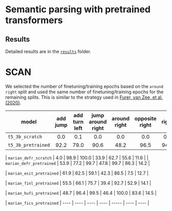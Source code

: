 # Semantic parsing with pretrained transformers

## Results

Detailed results are in the [`results`](https://github.com/eminorhan/parsing-transformers/tree/master/results) folder. 

# SCAN

We selected the number of finetuning/training epochs based on the `around right` split and used the same number of finetuning/training epochs for the remaining splits. This is similar to the strategy used in [Furer, van Zee, et al. (2020)](https://arxiv.org/abs/2007.08970).

| model              | add jump | add turn left | jump around right | around right | opposite right | right | length |
| ------------------ |:--------:|:-------------:|:-----------------:|:------------:|:--------------:|:-----:|:------:|
| `t5_3b_scratch`    | 0.0      | 0.1           | 0.0               | 0.0          | 0.0            | 0.0   | 0.1    |
| `t5_3b_pretrained` | 92.2     | 79.0          | 90.6              | 48.2         | 96.5           | 94.5  | 0.1    |

| `marian_defr_scratch`    | 4.0  | 98.9        | 100.0             | 33.9         | 62.7           | 55.6  | 11.6   | 
| `marian_defr_pretrained` | 53.9 | 77.2        | 99.7              | 47.8         | 99.7           | 86.3  | 14.2   |

| `marian_esit_pretrained` | 61.9 | 62.5        | 59.1              | 42.3         | 86.5           | 7.5   | 12.7   |

| `marian_finl_pretrained` | 55.5 | 66.1        | 75.7              | 39.4         | 92.7           | 52.9  | 14.1   |

| `marian_hufi_pretrained` | 48.7 | 96.4        | 99.5              | 46.4         | 100.0          | 83.6  | 14.5   |

| `marian_fics_pretrained` | ---- | ----        | ----              | ----         | -----          | ----  | ----   |
